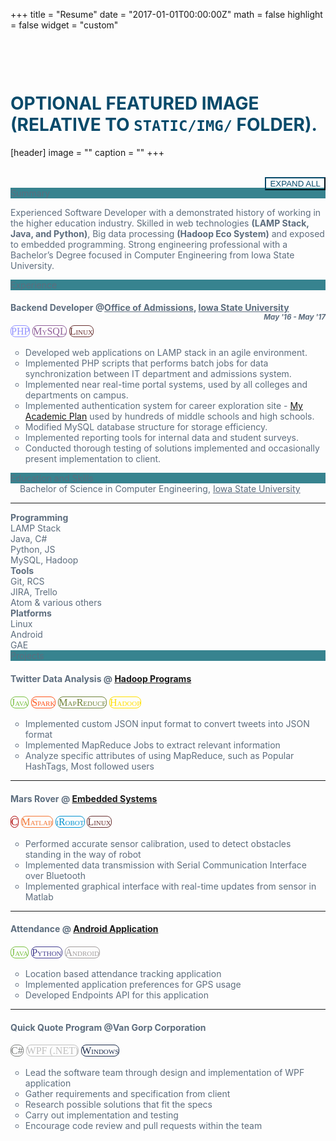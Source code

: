 +++
title = "Resume"
date = "2017-01-01T00:00:00Z"
math = false
highlight = false
widget = "custom"

# Optional featured image (relative to `static/img/` folder).
[header]
image = ""
caption = ""
+++
<style>
    h1{
        color: #074a6a;
        text-transform: uppercase;
        margin-top: 100px;
    }
    .mysql-lang{
        color: #8f5e99;
        font: normal small-caps normal 16px/1.4 Georgia;
        border: 1px solid;
        border-color: #8f5e99;
        border-radius: 8px;
    }
    .php-lang{
        color: #9191ff;
        font: normal small-caps normal 16px/1.4 Georgia;
        border: 1px solid;
        border-color: #9191ff;
        border-radius: 8px;
    }
    .linux-lang{
        color: #6b3333;
        font: normal small-caps normal 16px/1.4 Georgia;
        border: 1px solid;
        border-color: #6b3333;
        border-radius: 8px;
    }
    .hadoop-lang{
        color: #ffdf00;
        font: normal small-caps normal 16px/1.4 Georgia;
        border: 1px solid;
        border-color: #ffdf00;
        border-radius: 8px;
    }
    .spark-lang{
        color: #ff541b;
        font: normal small-caps normal 16px/1.4 Georgia;
        border: 1px solid;
        border-color: #ff541b;
        border-radius: 8px;
    }
    .mapreduce-lang{
        color: #708238;
        font: normal small-caps normal 16px/1.4 Georgia;
        border: 1px solid;
        border-color: #708238;
        border-radius: 8px;
    }
    .c-lang{
        color: #ae0001;
        font: normal small-caps normal 16px/1.4 Georgia;
        border: 1px solid;
        border-color: #ae0001;
        border-radius: 8px;
    }
    .matlab-lang{
        color: #f37736;
        font: normal small-caps normal 16px/1.4 Georgia;
        border: 1px solid;
        border-color: #f37736;
        border-radius: 8px;
    }
    .iRobot-lang{
        color: #0392cf;
        font: normal small-caps normal 16px/1.4 Georgia;
        border: 1px solid;
        border-color: #0392cf;
        border-radius: 8px;
    }
    .android-lang{
        color: #a19c9c;
        font: normal small-caps normal 16px/1.4 Georgia;
        border: 1px solid;
        border-color: #a19c9c;
        border-radius: 8px;
    }
    .java-lang{
        color: #7bc043;
        font: normal small-caps normal 16px/1.4 Georgia;
        border: 1px solid;
        border-color: #7bc043;
        border-radius: 8px;
    }
    .python-lang{
        color: #433e90;
        font: normal small-caps normal 16px/1.4 Georgia;
        border: 1px solid;
        border-color: #433e90;
        border-radius: 8px;
    }
    .windows-lang{
        color: #1e2e4d;
        font: normal small-caps normal 16px/1.4 Georgia;
        border: 1px solid;
        border-color: #1e2e4d;
        border-radius: 8px;
    }
    .wpf-lang{
        color: #bfbfbf;
        font: normal small-caps normal 16px/1.4 Georgia;
        border: 1px solid;
        border-color: #bfbfbf;
        border-radius: 8px;
    }
    .cSharp-lang{
        color: #7b7d7b;
        font: normal small-caps normal 16px/1.4 Georgia;
        border: 1px solid;
        border-color: #7b7d7b;
        border-radius: 8px;
    }
</style>
<br/>
<button id="toggle" type="button" class="btn" style="float:right;background:transparent;border-color:#074a6a;color:#074a6a;">EXPAND ALL</button><br/>
<style>
.panel-primary, .list-group-item-heading, .small{
    color: #5D6D7E;
}
</style>
<div id="resume">
<div class="panel panel-primary">
  <div href="#summary" data-toggle="collapse" style="background-color: #37838F" class="panel-heading">Summary</div>
  <div class="panel-body collapse" id="summary">
  <p class="left-space">Experienced Software Developer with a demonstrated history of working in the higher education industry. Skilled in web technologies <strong>(LAMP Stack, Java, and Python)</strong>, Big data processing <strong>(Hadoop Eco System)</strong> and exposed to embedded programming. Strong engineering professional with a Bachelor’s Degree focused in Computer Engineering from Iowa State University. </p>
  </div>
</div>

<div class="panel panel-primary">
  <div href="#professional_experience" data-toggle="collapse" style="background-color: #37838F" class="panel-heading">Experience</div>
  <div class="panel-body collapse" id="professional_experience">
      <h4 class="list-group-item-heading"> Backend Developer <span class="small">@</span><a href="http://admissions.iastate.edu" target="_blank" class="small">Office of Admissions</a>, <a href="http://iastate.edu" target="_blank" class="small">Iowa State University</a> 
      <small><i style="float:right">May '16 - May '17</i></small>
      </h4>
      <span class="label php-lang">PHP</span>
      <span class="label mysql-lang">MySQL</span>
      <span class="label linux-lang">Linux</span>
      <p class="list-group-item-text">
      <ul style="list-style-type:circle;">
          <li> Developed web applications on LAMP stack in an agile environment. </li>
          <li> Implemented PHP scripts that performs batch jobs for data synchronization between IT department and admissions system. </li>
          <li> Implemented near real-time portal systems, used by all colleges and departments on campus. </li>
          <li> Implemented authentication system for career exploration site - <a href="http://planyouradventure.net" target="_blank" class="text-muted">My Academic Plan</a> used by hundreds of middle schools and high schools. </li>
          <li> Modified MySQL database structure for storage efficiency. </li>
          <li> Implemented reporting tools for internal data and student surveys. </li>
          <li> Conducted thorough testing of solutions implemented and occasionally present implementation to client. </li>
      </ul>
      </p>
  </div>
</div>

<div class="panel panel-primary">
  <div href="#education_and_skills" data-toggle="collapse" style="background-color: #37838F" class="panel-heading">Education and Skills</div>
  <div class="panel-body collapse" id="education_and_skills">
    <div style="padding-left:15px">
        <i class="fa fa-university" aria-hidden="true"></i> Bachelor of Science in Computer Engineering, <a href="http://ece.iastate.edu" target="_blank" class="small text-muted">Iowa State University</a>
    </div>
    <hr style="border-color:lightgray"/>
    <div>
    <div class="col-md-4">
        <strong>Programming</strong>
        <ul style="list-style-type:none; display:inline">
            <li> <i class="fa fa-cloud" aria-hidden="true"></i> LAMP Stack </li>
            <li> <i class="fa fa-object-group" aria-hidden="true"></i> Java, C# </li>
            <li> <i class="fa fa-code" aria-hidden="true"></i> Python, JS </li>
            <li> <i class="fa fa-database" aria-hidden="true"></i> MySQL, Hadoop </li>
        </ul>
    </div>
    <div class="col-md-4">
        <strong>Tools</strong>
        <ul style="list-style-type:none; display:inline">
            <li> <i class="fa fa-code-fork" aria-hidden="true"></i> Git, RCS </li>
            <li> <i class="fa fa-clone" aria-hidden="true"></i> JIRA, Trello </li>
            <li> <i class="fa fa-file-code-o" aria-hidden="true"></i> Atom & various others </li>
        </ul>
    </div>
    <div class="col-md-4">
        <strong>Platforms</strong>
        <ul style="list-style-type:none; display:inline">
            <li> <i class="fa fa-linux" aria-hidden="true"></i> Linux </li>
            <li> <i class="fa fa-android" aria-hidden="true"></i> Android </li>
            <li> <i class="fa fa-cloud" aria-hidden="true"></i> GAE </li>
        </ul>
    </div>
    </div>
  </div>
</div>

<div class="panel panel-primary">
    <div href="#projects" data-toggle="collapse" style="background-color: #37838F" class="panel-heading">Projects</div>
    <div class="panel-body collapse" id="projects">
    <h4 class="list-group-item-heading"> Twitter Data Analysis <span class="small text-muted">@ <a href="https://github.com/shahrushabh/Hadoop" target="_blank" class="text-muted">Hadoop Programs</a></span> </h4>
    <span class="label java-lang">Java</span>
    <span class="label spark-lang">Spark</span>
    <span class="label mapreduce-lang">MapReduce</span>
    <span class="label hadoop-lang">Hadoop</span>
    <p class=list-group-item-text>
    <ul style="list-style-type:circle;">
        <li> Implemented custom JSON input format to convert tweets into JSON format  </li>
        <li> Implemented MapReduce Jobs to extract relevant information </li>
        <li> Analyze specific attributes of using MapReduce, such as Popular HashTags, Most followed users </li>
    </ul>
    </p>
    <hr  style="border-color:lightgray"/>
    <h4 class="list-group-item-heading"> Mars Rover <span class="small text-muted">@ <a href="https://github.com/shahrushabh/Embedded_Systems" target="_blank" class="text-muted">Embedded Systems</a></span> </h4>
    <span class="label c-lang">C</span>
    <span class="label matlab-lang">Matlab</span>
    <span class="label iRobot-lang">iRobot</span>
    <span class="label linux-lang">Linux</span>
    <p class=list-group-item-text>
    <ul style="list-style-type:circle;">
        <li> Performed accurate sensor calibration, used to detect obstacles standing in the way of robot  </li>
        <li> Implemented data transmission with Serial Communication Interface over Bluetooth </li>
        <li> Implemented graphical interface with real-time updates from sensor in Matlab  </li>
    </ul>
    </p>
    <hr  style="border-color:lightgray"/>
    <h4 class="list-group-item-heading"> Attendance <span class="small text-muted">@ <a href="https://github.com/shahrushabh/AndroidProjects" target="_blank" class="text-muted">Android Application</a></span> </h4>
    <span class="label java-lang">Java</span>
    <span class="label python-lang">Python</span>
    <span class="label android-lang">Android</span>
    <p class=list-group-item-text>
    <ul style="list-style-type:circle;">
        <li> Location based attendance tracking application </li>
        <li> Implemented application preferences for GPS usage </li>
        <li> Developed Endpoints API for this application </li>
    </ul>
    </p>
    <hr  style="border-color:lightgray"/>
    <h4 class="list-group-item-heading"> Quick Quote Program <span class="small text-muted">@Van Gorp Corporation</span></h4> 
    <span class="label cSharp-lang">C#</span>
    <span class="label wpf-lang">WPF (.NET)</span>
    <span class="label windows-lang">Windows</span>
    <p class=list-group-item-text>
    <ul style="list-style-type:circle;">
        <li> Lead the software team through design and implementation of WPF application </li>
        <li> Gather requirements and specification from client </li>
        <li> Research possible solutions that fit the specs </li>
        <li> Carry out implementation and testing </li>
        <li> Encourage code review and pull requests within the team </li>
    </ul>
    </p>
    </div>
</div>
</div>

<script>
    $(function(){
        $('a[href="/experience"]').parent().addClass("active");
        $('#summary').collapse('show');
        $('#toggle').click(function(){
            if($('#toggle').html() == 'COLLAPSE ALL'){
                $('#toggle').html('EXPAND ALL');
                $('.panel-body').each(function(){
                    $(this).collapse('hide');
                });
            }else{
                $('#toggle').html('COLLAPSE ALL');
                $('.panel-body').each(function(){
                    $(this).collapse('show');
                });
            }
        });
    });
</script>